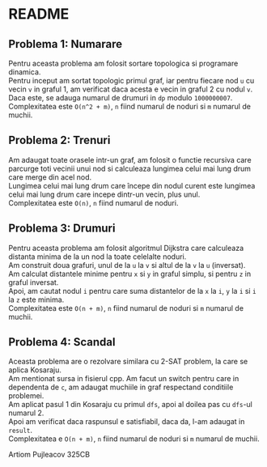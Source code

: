 # README

## Problema 1: Numarare

Pentru aceasta problema am folosit sortare topologica si programare dinamica.  
Pentru inceput am sortat topologic primul graf, iar pentru fiecare nod `u` cu 
vecin `v` in graful 1, am verificat daca acesta e vecin in graful 2 cu nodul `v`.
Daca este, se adauga numarul de drumuri in `dp` modulo `1000000007`.  
Complexitatea este `O(n^2 + m)`, `n` fiind numarul de noduri si `m` numarul de 
muchii.

## Problema 2: Trenuri

Am adaugat toate orasele intr-un graf, am folosit o functie recursiva care 
parcurge toti vecinii unui nod si calculeaza lungimea celui mai lung drum care 
merge din acel nod.  
Lungimea celui mai lung drum care începe din nodul curent este lungimea celui 
mai lung drum care incepe dintr-un vecin, plus unul.  
Complexitatea este `O(n)`, `n` fiind numarul de noduri.

## Problema 3: Drumuri

Pentru aceasta problema am folosit algoritmul Dijkstra care calculeaza distanta
minima de la un nod la toate celelalte noduri.  
Am construit doua grafuri, unul de la `u` la `v` si altul de la `v` la `u` 
(inversat).  
Am calculat distantele minime pentru `x` si `y` in graful simplu, si pentru 
`z` in graful inversat.  
Apoi, am cautat nodul `i` pentru care suma distantelor de la `x` la `i`, `y` 
la `i` si `i` la `z` este minima.  
Complexitatea este `O(n + m)`, `n` fiind numarul de noduri si `m` numarul de 
muchii.

## Problema 4: Scandal

Aceasta problema are o rezolvare similara cu 2-SAT problem, la care se aplica 
Kosaraju.  
Am mentionat sursa in fisierul cpp. Am facut un switch pentru care in dependenta 
de `c`, am adaugat muchiile in graf respectand conditiile problemei.  
Am aplicat pasul 1 din Kosaraju cu primul `dfs`, apoi al doilea pas cu `dfs`-ul 
numarul 2.  
Apoi am verificat daca raspunsul e satisfiabil, daca da, l-am adaugat in `result`.  
Complexitatea e `O(n + m)`, `n` fiind numarul de noduri si `m` numarul de muchii.

Artiom Pujleacov 325CB
